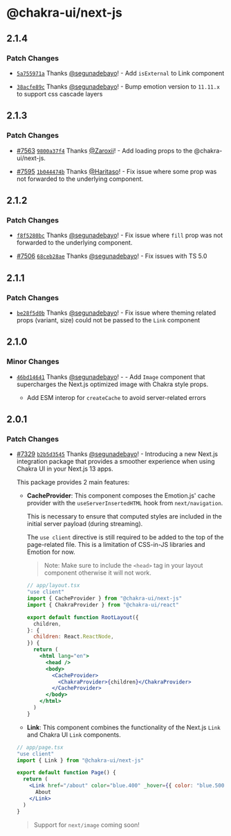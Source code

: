 # @chakra-ui/next-js

## 2.1.4

### Patch Changes

- [`5a755971a`](https://github.com/chakra-ui/chakra-ui/commit/5a755971a6ede83de28c9a670df3d5e2d67bcaee)
  Thanks [@segunadebayo](https://github.com/segunadebayo)! - Add `isExternal` to
  Link component

- [`38acfe89c`](https://github.com/chakra-ui/chakra-ui/commit/38acfe89c5d1f1edc67bbc44e2edd38980ca3e08)
  Thanks [@segunadebayo](https://github.com/segunadebayo)! - Bump emotion
  version to `11.11.x` to support css cascade layers

## 2.1.3

### Patch Changes

- [#7563](https://github.com/chakra-ui/chakra-ui/pull/7563)
  [`9800a37f4`](https://github.com/chakra-ui/chakra-ui/commit/9800a37f4fe89def6426ab93558a6a255eeb2c54)
  Thanks [@Zaroxii](https://github.com/Zaroxii)! - Add loading props to the
  @chakra-ui/next-js.

- [#7595](https://github.com/chakra-ui/chakra-ui/pull/7595)
  [`1b044474b`](https://github.com/chakra-ui/chakra-ui/commit/1b044474bd04ed3cb36d7d7540d756305a573a9c)
  Thanks [@Haritaso](https://github.com/Haritaso)! - Fix issue where some prop
  was not forwarded to the underlying component.

## 2.1.2

### Patch Changes

- [`f8f5280bc`](https://github.com/chakra-ui/chakra-ui/commit/f8f5280bc5fbdc3fc4a30307313e48c7c160c738)
  Thanks [@segunadebayo](https://github.com/segunadebayo)! - Fix issue where
  `fill` prop was not forwarded to the underlying component.

- [#7506](https://github.com/chakra-ui/chakra-ui/pull/7506)
  [`68ceb28ae`](https://github.com/chakra-ui/chakra-ui/commit/68ceb28aee0c54dbe9835ac455cc33229e0ff10b)
  Thanks [@segunadebayo](https://github.com/segunadebayo)! - Fix issues with TS
  5.0

## 2.1.1

### Patch Changes

- [`be28f5d0b`](https://github.com/chakra-ui/chakra-ui/commit/be28f5d0ba3a14d9a6b6bd9e059b922d25cdb260)
  Thanks [@segunadebayo](https://github.com/segunadebayo)! - Fix issue where
  theming related props (variant, size) could not be passed to the `Link`
  component

## 2.1.0

### Minor Changes

- [`46bd14641`](https://github.com/chakra-ui/chakra-ui/commit/46bd146415ba8232ac1106e1714608704ca73712)
  Thanks [@segunadebayo](https://github.com/segunadebayo)! - - Add `Image`
  component that supercharges the Next.js optimized image with Chakra style
  props.

  - Add ESM interop for `createCache` to avoid server-related errors

## 2.0.1

### Patch Changes

- [#7329](https://github.com/chakra-ui/chakra-ui/pull/7329)
  [`b2b5d3545`](https://github.com/chakra-ui/chakra-ui/commit/b2b5d35452bf8a7a6ed16fba0f76e1037ce9986d)
  Thanks [@segunadebayo](https://github.com/segunadebayo)! - Introducing a new
  Next.js integration package that provides a smoother experience when using
  Chakra UI in your Next.js 13 apps.

  This package provides 2 main features:

  - **CacheProvider**: This component composes the Emotion.js' cache provider
    with the `useServerInsertedHTML` hook from `next/navigation`.

    This is necessary to ensure that computed styles are included in the initial
    server payload (during streaming).

    The `use client` directive is still required to be added to the top of the
    page-related file. This is a limitation of CSS-in-JS libraries and Emotion
    for now.

    > Note: Make sure to include the `<head>` tag in your layout component
    > otherwise it will not work.

    ```jsx live=false
    // app/layout.tsx
    "use client"
    import { CacheProvider } from "@chakra-ui/next-js"
    import { ChakraProvider } from "@chakra-ui/react"

    export default function RootLayout({
      children,
    }: {
      children: React.ReactNode,
    }) {
      return (
        <html lang="en">
          <head />
          <body>
            <CacheProvider>
              <ChakraProvider>{children}</ChakraProvider>
            </CacheProvider>
          </body>
        </html>
      )
    }
    ```

  - **Link**: This component combines the functionality of the Next.js `Link`
    and Chakra UI `Link` components.

  ```jsx live=false
  // app/page.tsx
  "use client"
  import { Link } from "@chakra-ui/next-js"

  export default function Page() {
    return (
      <Link href="/about" color="blue.400" _hover={{ color: "blue.500" }}>
        About
      </Link>
    )
  }
  ```

  > Support for `next/image` coming soon!
